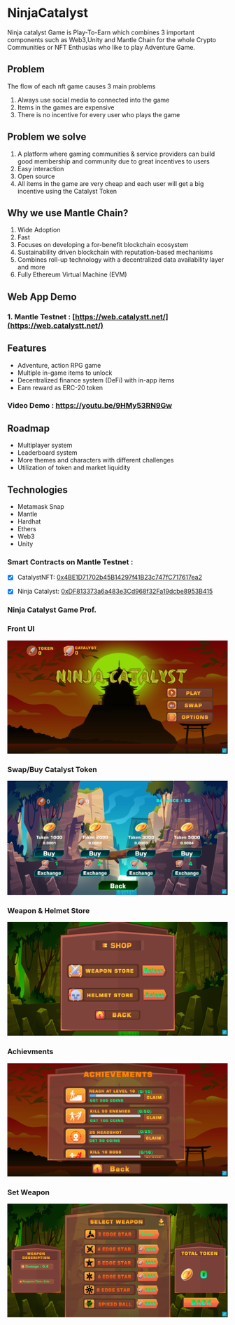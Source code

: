 # NinjaCatalyst
Ninja catalyst Game is Play-To-Earn which combines 3 important components such as Web3,Unity and Mantle Chain for the whole Crypto Communities or NFT Enthusias who like to play Adventure Game.

## Problem
The  flow of each nft game causes 3 main problems
1. Always use social media to connected into the game
2. Items in the games are expensive
3. There is no incentive for every user who plays the game

## Problem we solve
1. A platform where gaming communities & service providers can build good membership and community due to great incentives to users
2. Easy interaction
3. Open source
4. All items in the game are very cheap and each user will get a big incentive using the Catalyst Token

## Why we use Mantle Chain?
1. Wide Adoption
2. Fast
3. Focuses on developing a for-benefit blockchain ecosystem
4. Sustainability driven blockchain with reputation-based mechanisms
5. Combines roll-up technology with a decentralized data availability layer and more
6. Fully Ethereum Virtual Machine (EVM)

## Web App Demo
### 1. Mantle Testnet : [https://web.catalystt.net/](https://web.catalystt.net/)

## Features
* Adventure, action RPG game
* Multiple in-game items to unlock
* Decentralized finance system (DeFi) with in-app items
* Earn reward as ERC-20 token

### Video Demo : https://youtu.be/9HMy53RN9Gw

## Roadmap
- Multiplayer system
- Leaderboard system
- More themes and characters with different challenges
- Utilization of token and market liquidity

## Technologies
- Metamask Snap
- Mantle
- Hardhat
- Ethers
- Web3
- Unity


### Smart Contracts on Mantle Testnet : 
- [x] CatalystNFT: [0x4BE1D71702b45B14297f41B23c747fC717617ea2](https://explorer.testnet.mantle.xyz/address/0x4BE1D71702b45B14297f41B23c747fC717617ea2)
- [x] Ninja Catalyst:  [0xDF813373a6a483e3Cd968f32Fa19dcbe8953B415](https://explorer.testnet.mantle.xyz/address/0xDF813373a6a483e3Cd968f32Fa19dcbe8953B415)


### Ninja Catalyst Game Prof.
### Front UI
<p align ="center">
<img src="./Prof/p1.png">
</p>

### Swap/Buy Catalyst Token
<p align ="center">
<img src="./Prof/p2.png">
</p>

### Weapon & Helmet Store
<p align ="center">
<img src="./Prof/p3.png">
</p>

### Achievments
<p align ="center">
<img src="./Prof/p4.png">
</p>

### Set Weapon
<p align ="center">
<img src="./Prof/p5.png">
</p>










